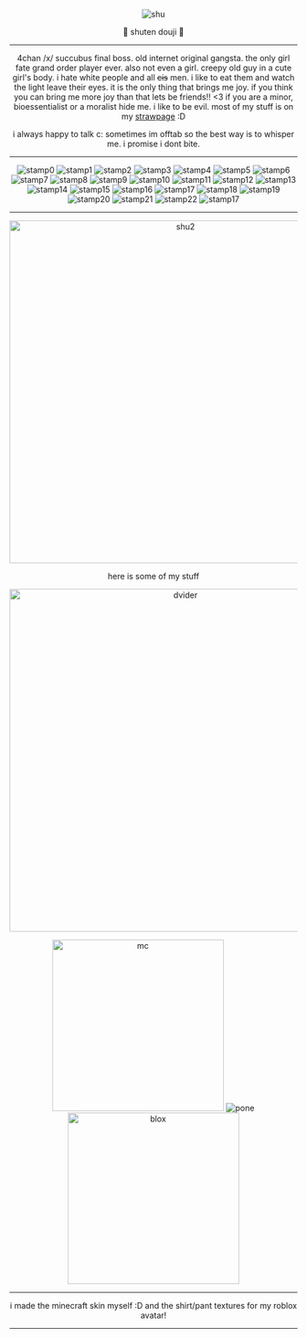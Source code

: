 <p align="center">
  
<img src="https://i.postimg.cc/cJqMxLqm/shuten-icon.png" alt="shu"/>
</p>

<p align="center">
🍇 shuten douji 🍶
</p>

***

<p align="center">
4chan /x/ succubus final boss. old internet original gangsta. the only girl fate grand order player ever. also not even a girl. creepy old guy in a cute girl's body. i hate white people and all <s>cis</s> men. i like to eat them and watch the light leave their eyes. it is the only thing that brings me joy. if you think you can bring me more joy than that lets be friends!! <3 if you are a minor, bioessentialist or a moralist hide me. i like to be evil. most of my stuff is on my <a href="https://shutendouji.straw.page">strawpage</a> :D
</p>
  
<p align="center">
i always happy to talk c: sometimes im offtab so the best way is to whisper me. i promise i dont bite.
</p>
  
***

<p align="center">
  
<img src="https://i.postimg.cc/wxJzMWsQ/grapes-stamp.png" alt="stamp0"/>
   <img src="https://images-wixmp-ed30a86b8c4ca887773594c2.wixmp.com/f/701acc74-a533-412d-9fbe-7069cf8f712b/d2kt7co-1bc4f5b4-2779-43f5-9e00-a6d40ca0721e.jpg/v1/fill/w_99,h_56,q_75,strp/4chan__x__stamp_by_kyphoscoliosis_d2kt7co-fullview.jpg?token=eyJ0eXAiOiJKV1QiLCJhbGciOiJIUzI1NiJ9.eyJzdWIiOiJ1cm46YXBwOjdlMGQxODg5ODIyNjQzNzNhNWYwZDQxNWVhMGQyNmUwIiwiaXNzIjoidXJuOmFwcDo3ZTBkMTg4OTgyMjY0MzczYTVmMGQ0MTVlYTBkMjZlMCIsIm9iaiI6W1t7ImhlaWdodCI6Ijw9NTYiLCJwYXRoIjoiXC9mXC83MDFhY2M3NC1hNTMzLTQxMmQtOWZiZS03MDY5Y2Y4ZjcxMmJcL2Qya3Q3Y28tMWJjNGY1YjQtMjc3OS00M2Y1LTllMDAtYTZkNDBjYTA3MjFlLmpwZyIsIndpZHRoIjoiPD05OSJ9XV0sImF1ZCI6WyJ1cm46c2VydmljZTppbWFnZS5vcGVyYXRpb25zIl19.EFE4OQSvoIH73jkVyxnAGCFb4YG9-iKP5BQCKl4GRSI" alt="stamp1"/>
  <img src="https://images-wixmp-ed30a86b8c4ca887773594c2.wixmp.com/f/701acc74-a533-412d-9fbe-7069cf8f712b/d2kt6p7-885c1d8d-65b0-4c43-ba31-6866e0e91b72.jpg/v1/fill/w_99,h_56,q_75,strp/4chan__a__stamp_by_kyphoscoliosis_d2kt6p7-fullview.jpg?token=eyJ0eXAiOiJKV1QiLCJhbGciOiJIUzI1NiJ9.eyJzdWIiOiJ1cm46YXBwOjdlMGQxODg5ODIyNjQzNzNhNWYwZDQxNWVhMGQyNmUwIiwiaXNzIjoidXJuOmFwcDo3ZTBkMTg4OTgyMjY0MzczYTVmMGQ0MTVlYTBkMjZlMCIsIm9iaiI6W1t7ImhlaWdodCI6Ijw9NTYiLCJwYXRoIjoiXC9mXC83MDFhY2M3NC1hNTMzLTQxMmQtOWZiZS03MDY5Y2Y4ZjcxMmJcL2Qya3Q2cDctODg1YzFkOGQtNjViMC00YzQzLWJhMzEtNjg2NmUwZTkxYjcyLmpwZyIsIndpZHRoIjoiPD05OSJ9XV0sImF1ZCI6WyJ1cm46c2VydmljZTppbWFnZS5vcGVyYXRpb25zIl19.vKQmfS5IhwicL3lLwarmBO6ytP7OZn1bN7KOIfLlLdI" alt="stamp2"/>
  <img src="https://i.postimg.cc/yYgVmV5c/fgo-stamp.png" alt="stamp3"/>
   <img src="https://images-wixmp-ed30a86b8c4ca887773594c2.wixmp.com/f/e74c21c7-a1e8-4057-94e3-79056191bac6/dbgstdf-22163432-875a-4ada-a100-0ef42fb0f815.png?token=eyJ0eXAiOiJKV1QiLCJhbGciOiJIUzI1NiJ9.eyJzdWIiOiJ1cm46YXBwOjdlMGQxODg5ODIyNjQzNzNhNWYwZDQxNWVhMGQyNmUwIiwiaXNzIjoidXJuOmFwcDo3ZTBkMTg4OTgyMjY0MzczYTVmMGQ0MTVlYTBkMjZlMCIsIm9iaiI6W1t7InBhdGgiOiJcL2ZcL2U3NGMyMWM3LWExZTgtNDA1Ny05NGUzLTc5MDU2MTkxYmFjNlwvZGJnc3RkZi0yMjE2MzQzMi04NzVhLTRhZGEtYTEwMC0wZWY0MmZiMGY4MTUucG5nIn1dXSwiYXVkIjpbInVybjpzZXJ2aWNlOmZpbGUuZG93bmxvYWQiXX0.iApRqDKm-bBneq21JgGEHyz9Mrsvlj8XA7QhcXCajwo" alt="stamp4"/>
     <img src="https://images-wixmp-ed30a86b8c4ca887773594c2.wixmp.com/f/49469061-5df2-48fc-aaf8-480266547f0e/da6c9i3-68bbf6b2-5b2e-4162-af75-52180d34460d.png?token=eyJ0eXAiOiJKV1QiLCJhbGciOiJIUzI1NiJ9.eyJzdWIiOiJ1cm46YXBwOjdlMGQxODg5ODIyNjQzNzNhNWYwZDQxNWVhMGQyNmUwIiwiaXNzIjoidXJuOmFwcDo3ZTBkMTg4OTgyMjY0MzczYTVmMGQ0MTVlYTBkMjZlMCIsIm9iaiI6W1t7InBhdGgiOiJcL2ZcLzQ5NDY5MDYxLTVkZjItNDhmYy1hYWY4LTQ4MDI2NjU0N2YwZVwvZGE2YzlpMy02OGJiZjZiMi01YjJlLTQxNjItYWY3NS01MjE4MGQzNDQ2MGQucG5nIn1dXSwiYXVkIjpbInVybjpzZXJ2aWNlOmZpbGUuZG93bmxvYWQiXX0.cLbbBBDAoNvjRURoKp1OI8hbS4gim6Au4aGn_mckrdk" alt="stamp5"/>
     <img src="https://images-wixmp-ed30a86b8c4ca887773594c2.wixmp.com/f/7d84dbae-72c1-4f40-b797-8b245f181c56/d7h5238-f48ddab2-c7bb-4bf6-bef5-6bbddbee2d68.png?token=eyJ0eXAiOiJKV1QiLCJhbGciOiJIUzI1NiJ9.eyJzdWIiOiJ1cm46YXBwOjdlMGQxODg5ODIyNjQzNzNhNWYwZDQxNWVhMGQyNmUwIiwiaXNzIjoidXJuOmFwcDo3ZTBkMTg4OTgyMjY0MzczYTVmMGQ0MTVlYTBkMjZlMCIsIm9iaiI6W1t7InBhdGgiOiJcL2ZcLzdkODRkYmFlLTcyYzEtNGY0MC1iNzk3LThiMjQ1ZjE4MWM1NlwvZDdoNTIzOC1mNDhkZGFiMi1jN2JiLTRiZjYtYmVmNS02YmJkZGJlZTJkNjgucG5nIn1dXSwiYXVkIjpbInVybjpzZXJ2aWNlOmZpbGUuZG93bmxvYWQiXX0.C7s-lG79iIzTRDAis0i3nhEdcBix1FJTclvfcvhN8ZM" alt="stamp6"/>
     <img src="https://images-wixmp-ed30a86b8c4ca887773594c2.wixmp.com/f/3d6c140d-7bce-408b-bd4e-df4b15827634/d2fiuqt-750332b6-140e-480c-abfd-d8aac69cad03.png?token=eyJ0eXAiOiJKV1QiLCJhbGciOiJIUzI1NiJ9.eyJzdWIiOiJ1cm46YXBwOjdlMGQxODg5ODIyNjQzNzNhNWYwZDQxNWVhMGQyNmUwIiwiaXNzIjoidXJuOmFwcDo3ZTBkMTg4OTgyMjY0MzczYTVmMGQ0MTVlYTBkMjZlMCIsIm9iaiI6W1t7InBhdGgiOiJcL2ZcLzNkNmMxNDBkLTdiY2UtNDA4Yi1iZDRlLWRmNGIxNTgyNzYzNFwvZDJmaXVxdC03NTAzMzJiNi0xNDBlLTQ4MGMtYWJmZC1kOGFhYzY5Y2FkMDMucG5nIn1dXSwiYXVkIjpbInVybjpzZXJ2aWNlOmZpbGUuZG93bmxvYWQiXX0.uJGlm3EUANr7iinzx9rfbCWTkIJ1b82PgT5zcVRErtA" alt="stamp7"/>
     <img src="https://images-wixmp-ed30a86b8c4ca887773594c2.wixmp.com/f/f8e1faae-a8c8-4bde-8acf-fdd4b6e28b47/d6j0mlx-5fab84f1-dc79-45ff-a326-ce50b2a4b9a3.png?token=eyJ0eXAiOiJKV1QiLCJhbGciOiJIUzI1NiJ9.eyJzdWIiOiJ1cm46YXBwOjdlMGQxODg5ODIyNjQzNzNhNWYwZDQxNWVhMGQyNmUwIiwiaXNzIjoidXJuOmFwcDo3ZTBkMTg4OTgyMjY0MzczYTVmMGQ0MTVlYTBkMjZlMCIsIm9iaiI6W1t7InBhdGgiOiJcL2ZcL2Y4ZTFmYWFlLWE4YzgtNGJkZS04YWNmLWZkZDRiNmUyOGI0N1wvZDZqMG1seC01ZmFiODRmMS1kYzc5LTQ1ZmYtYTMyNi1jZTUwYjJhNGI5YTMucG5nIn1dXSwiYXVkIjpbInVybjpzZXJ2aWNlOmZpbGUuZG93bmxvYWQiXX0.2WBZNVymnxPGmNMnJNC1iLRCOvR2RbfkVNm7ubEx6sQ" alt="stamp8"/>
<img src="https://images-wixmp-ed30a86b8c4ca887773594c2.wixmp.com/f/852a1f93-de7d-42ea-a5c1-2f67ac3884ac/d8ahd7l-7766964e-4bbd-4ee1-910e-dde2ab67a580.png?token=eyJ0eXAiOiJKV1QiLCJhbGciOiJIUzI1NiJ9.eyJzdWIiOiJ1cm46YXBwOjdlMGQxODg5ODIyNjQzNzNhNWYwZDQxNWVhMGQyNmUwIiwiaXNzIjoidXJuOmFwcDo3ZTBkMTg4OTgyMjY0MzczYTVmMGQ0MTVlYTBkMjZlMCIsIm9iaiI6W1t7InBhdGgiOiJcL2ZcLzg1MmExZjkzLWRlN2QtNDJlYS1hNWMxLTJmNjdhYzM4ODRhY1wvZDhhaGQ3bC03NzY2OTY0ZS00YmJkLTRlZTEtOTEwZS1kZGUyYWI2N2E1ODAucG5nIn1dXSwiYXVkIjpbInVybjpzZXJ2aWNlOmZpbGUuZG93bmxvYWQiXX0.aPvToHPAC0yZXc0V_NcZj5idCl-DIED8I_71L6B_kSA" alt="stamp9"/>
<img src="https://i.postimg.cc/Y2V7q599/stamp-mura.png" alt="stamp10"/>
<img src="https://images-wixmp-ed30a86b8c4ca887773594c2.wixmp.com/f/361b7274-ec49-438a-90d7-a5e6a48e7dcb/dgadulu-930928f3-a26c-4b8d-8af8-cb9b6a8980ff.png/v1/fill/w_99,h_56,q_80,strp/guilty_gear_xrd_dizzy_stamp_by_chaos_husband_dgadulu-fullview.jpg?token=eyJ0eXAiOiJKV1QiLCJhbGciOiJIUzI1NiJ9.eyJzdWIiOiJ1cm46YXBwOjdlMGQxODg5ODIyNjQzNzNhNWYwZDQxNWVhMGQyNmUwIiwiaXNzIjoidXJuOmFwcDo3ZTBkMTg4OTgyMjY0MzczYTVmMGQ0MTVlYTBkMjZlMCIsIm9iaiI6W1t7ImhlaWdodCI6Ijw9NTYiLCJwYXRoIjoiXC9mXC8zNjFiNzI3NC1lYzQ5LTQzOGEtOTBkNy1hNWU2YTQ4ZTdkY2JcL2RnYWR1bHUtOTMwOTI4ZjMtYTI2Yy00YjhkLThhZjgtY2I5YjZhODk4MGZmLnBuZyIsIndpZHRoIjoiPD05OSJ9XV0sImF1ZCI6WyJ1cm46c2VydmljZTppbWFnZS5vcGVyYXRpb25zIl19.oYfm1oOEO9aFwgm8LMIt4vF-Rbqzi9xyMZ0Ho_aZvYE" alt="stamp11"/>
  <img src="https://i.postimg.cc/tTsXBpTK/yt-ppl-stamp.png" alt="stamp12"/>
<img src="https://images-wixmp-ed30a86b8c4ca887773594c2.wixmp.com/f/c794451a-5129-459e-a29c-cbde179ec7ad/d297moi-b8ef2dfc-7083-4a0b-8955-d51f3af26bb2.png/v1/fill/w_99,h_56,q_80,strp/pink_marijuana_stamp_by_recklesslover_d297moi-fullview.jpg?token=eyJ0eXAiOiJKV1QiLCJhbGciOiJIUzI1NiJ9.eyJzdWIiOiJ1cm46YXBwOjdlMGQxODg5ODIyNjQzNzNhNWYwZDQxNWVhMGQyNmUwIiwiaXNzIjoidXJuOmFwcDo3ZTBkMTg4OTgyMjY0MzczYTVmMGQ0MTVlYTBkMjZlMCIsIm9iaiI6W1t7ImhlaWdodCI6Ijw9NTYiLCJwYXRoIjoiXC9mXC9jNzk0NDUxYS01MTI5LTQ1OWUtYTI5Yy1jYmRlMTc5ZWM3YWRcL2QyOTdtb2ktYjhlZjJkZmMtNzA4My00YTBiLTg5NTUtZDUxZjNhZjI2YmIyLnBuZyIsIndpZHRoIjoiPD05OSJ9XV0sImF1ZCI6WyJ1cm46c2VydmljZTppbWFnZS5vcGVyYXRpb25zIl19.oLhQ2fW87-VJWfvNrfBMibCvyf0LzEkjldvahA3aXcY" alt="stamp13"/>
    <img src="https://images-wixmp-ed30a86b8c4ca887773594c2.wixmp.com/f/a8b85093-83a4-4328-a26c-7b1bcfce5fd8/d1ruqg4-059045a8-6b12-45b3-b246-5b5b3626a16d.gif?token=eyJ0eXAiOiJKV1QiLCJhbGciOiJIUzI1NiJ9.eyJzdWIiOiJ1cm46YXBwOjdlMGQxODg5ODIyNjQzNzNhNWYwZDQxNWVhMGQyNmUwIiwiaXNzIjoidXJuOmFwcDo3ZTBkMTg4OTgyMjY0MzczYTVmMGQ0MTVlYTBkMjZlMCIsIm9iaiI6W1t7InBhdGgiOiJcL2ZcL2E4Yjg1MDkzLTgzYTQtNDMyOC1hMjZjLTdiMWJjZmNlNWZkOFwvZDFydXFnNC0wNTkwNDVhOC02YjEyLTQ1YjMtYjI0Ni01YjViMzYyNmExNmQuZ2lmIn1dXSwiYXVkIjpbInVybjpzZXJ2aWNlOmZpbGUuZG93bmxvYWQiXX0.uYyuFAfNLPiPFmTm64x9bOXE80ST06ZchVrXb1_mqnI" alt="stamp14"/>
    <img src="https://images-wixmp-ed30a86b8c4ca887773594c2.wixmp.com/f/09c974e1-0b21-4258-8694-13bd2234cd30/d566pgx-ef97439d-8a19-4830-9200-025146b14979.png?token=eyJ0eXAiOiJKV1QiLCJhbGciOiJIUzI1NiJ9.eyJzdWIiOiJ1cm46YXBwOjdlMGQxODg5ODIyNjQzNzNhNWYwZDQxNWVhMGQyNmUwIiwiaXNzIjoidXJuOmFwcDo3ZTBkMTg4OTgyMjY0MzczYTVmMGQ0MTVlYTBkMjZlMCIsIm9iaiI6W1t7InBhdGgiOiJcL2ZcLzA5Yzk3NGUxLTBiMjEtNDI1OC04Njk0LTEzYmQyMjM0Y2QzMFwvZDU2NnBneC1lZjk3NDM5ZC04YTE5LTQ4MzAtOTIwMC0wMjUxNDZiMTQ5NzkucG5nIn1dXSwiYXVkIjpbInVybjpzZXJ2aWNlOmZpbGUuZG93bmxvYWQiXX0.RNCTJlM0cfWGEKGer8fOzTodwFzcooLfG4jcaTLRGiA" alt="stamp15"/>
     <img src="https://images-wixmp-ed30a86b8c4ca887773594c2.wixmp.com/f/659d261d-3b4d-4d87-b61b-022a08200e4d/di60qvt-ec70a418-a881-4f07-a917-2b9d17855332.png?token=eyJ0eXAiOiJKV1QiLCJhbGciOiJIUzI1NiJ9.eyJzdWIiOiJ1cm46YXBwOjdlMGQxODg5ODIyNjQzNzNhNWYwZDQxNWVhMGQyNmUwIiwiaXNzIjoidXJuOmFwcDo3ZTBkMTg4OTgyMjY0MzczYTVmMGQ0MTVlYTBkMjZlMCIsIm9iaiI6W1t7InBhdGgiOiJcL2ZcLzY1OWQyNjFkLTNiNGQtNGQ4Ny1iNjFiLTAyMmEwODIwMGU0ZFwvZGk2MHF2dC1lYzcwYTQxOC1hODgxLTRmMDctYTkxNy0yYjlkMTc4NTUzMzIucG5nIn1dXSwiYXVkIjpbInVybjpzZXJ2aWNlOmZpbGUuZG93bmxvYWQiXX0.MqDgyaEk1oLATw6cTPlIG6N3o-gYcNWKSDP31uQHvFQ" alt="stamp16"/>
     <img src="https://64.media.tumblr.com/b3546a9d1642695f4b6e6da50b250480/4474452604f9851f-81/s100x200/39dfd1d81f457ab0cdaa26be82b96eb7b53b4db1.jpg" alt="stamp17"/>
     <img src="https://64.media.tumblr.com/e2f94edf9e455befb4a5e7c6b26d4b3e/572ae553ea4eed12-bf/s100x200/911bc2ac39b414739b5c3015994fbb33976da60f.gifv" alt="stamp18"/>
     <img src="https://images-wixmp-ed30a86b8c4ca887773594c2.wixmp.com/f/e7ea8e6f-2921-4b91-927b-4cdef243332d/d9fy0wl-15583e6e-9a02-48dd-9e55-a18e02334bc0.png?token=eyJ0eXAiOiJKV1QiLCJhbGciOiJIUzI1NiJ9.eyJzdWIiOiJ1cm46YXBwOjdlMGQxODg5ODIyNjQzNzNhNWYwZDQxNWVhMGQyNmUwIiwiaXNzIjoidXJuOmFwcDo3ZTBkMTg4OTgyMjY0MzczYTVmMGQ0MTVlYTBkMjZlMCIsIm9iaiI6W1t7InBhdGgiOiJcL2ZcL2U3ZWE4ZTZmLTI5MjEtNGI5MS05MjdiLTRjZGVmMjQzMzMyZFwvZDlmeTB3bC0xNTU4M2U2ZS05YTAyLTQ4ZGQtOWU1NS1hMThlMDIzMzRiYzAucG5nIn1dXSwiYXVkIjpbInVybjpzZXJ2aWNlOmZpbGUuZG93bmxvYWQiXX0.qMI4kOz3KVncteeKcxiJhy_NoVcSrKVkr4_4WeQJ00c" alt="stamp19"/>
     <img src="https://images-wixmp-ed30a86b8c4ca887773594c2.wixmp.com/f/5e1d6872-cbd7-4288-b196-6756be144929/d41qr5l-954167cb-a119-458f-8286-24477c9c5225.png?token=eyJ0eXAiOiJKV1QiLCJhbGciOiJIUzI1NiJ9.eyJzdWIiOiJ1cm46YXBwOjdlMGQxODg5ODIyNjQzNzNhNWYwZDQxNWVhMGQyNmUwIiwiaXNzIjoidXJuOmFwcDo3ZTBkMTg4OTgyMjY0MzczYTVmMGQ0MTVlYTBkMjZlMCIsIm9iaiI6W1t7InBhdGgiOiJcL2ZcLzVlMWQ2ODcyLWNiZDctNDI4OC1iMTk2LTY3NTZiZTE0NDkyOVwvZDQxcXI1bC05NTQxNjdjYi1hMTE5LTQ1OGYtODI4Ni0yNDQ3N2M5YzUyMjUucG5nIn1dXSwiYXVkIjpbInVybjpzZXJ2aWNlOmZpbGUuZG93bmxvYWQiXX0.C0WDeqScLIIRx4EnR0OF44d0m6_v9UelwkFZqRN9pIo" alt="stamp20"/>
     <img src="https://64.media.tumblr.com/20b14c7b5dd97f68ff403477886c40a8/45b4632c70231414-bd/s100x200/79a35471a6383ad4c279bd879691654fbc0ff9fc.pnj" alt="stamp21"/>
     <img src="https://images-wixmp-ed30a86b8c4ca887773594c2.wixmp.com/f/cf60f75a-a547-43b6-9247-554d4216fa77/dd9s6iv-9a50b414-0903-4657-860e-3eb7177ce225.gif?token=eyJ0eXAiOiJKV1QiLCJhbGciOiJIUzI1NiJ9.eyJzdWIiOiJ1cm46YXBwOjdlMGQxODg5ODIyNjQzNzNhNWYwZDQxNWVhMGQyNmUwIiwiaXNzIjoidXJuOmFwcDo3ZTBkMTg4OTgyMjY0MzczYTVmMGQ0MTVlYTBkMjZlMCIsIm9iaiI6W1t7InBhdGgiOiJcL2ZcL2NmNjBmNzVhLWE1NDctNDNiNi05MjQ3LTU1NGQ0MjE2ZmE3N1wvZGQ5czZpdi05YTUwYjQxNC0wOTAzLTQ2NTctODYwZS0zZWI3MTc3Y2UyMjUuZ2lmIn1dXSwiYXVkIjpbInVybjpzZXJ2aWNlOmZpbGUuZG93bmxvYWQiXX0.avNGcx9HjeLK3D_SNwzIjzqs3QHWH3kTjH6gS9-nKL8" alt="stamp22"/>
     
<img src="https://i.postimg.cc/XY2SmmT4/sake-stamp.png" alt="stamp17"/>
</p>

***
<p align="center">
  <img src="https://i.postimg.cc/TwDzywh3/april-fools-shuten.png" alt="shu2" width="600" 
     height="auto"/>
</p>

<p align="center">
  here is some of my stuff
     </p>
  
<p align="center">
<img src="https://64.media.tumblr.com/57c4c05437e822ac9c64d0a086c9c952/ae24030d6343d5f6-22/s1280x1920/8bbab6d2c3daa51180214fe16df0abfd883cd1a4.pnj" alt="dvider" width="600" 
     height="auto"/>
     </p>


<p align="center">
  <img src="https://s.namemc.com/3d/skin/body.png?id=d07af5d75318c346&model=slim&theta=30&phi=21&time=1329.96&width=600&height=800" alt="mc" width="auto" 
     height="300"/> <img src="https://i.postimg.cc/CLJsdC1F/pony-town-cute-and-funny-alcoholic-kiss-lift-hoof-blinking-padded-5x.gif" alt="pone" width="auto" 
     height="auto"/>  <img src="https://i.postimg.cc/k4STF2XX/image-2025-04-06-190020947-Picsart-Background-Remover.png" alt="blox" width="auto" 
     height="300"/>
  
</p>

***

<p align="center">
i made the minecraft skin myself :D and the shirt/pant textures for my roblox avatar!
</p>

***
